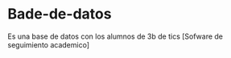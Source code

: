 # Bade-de-datos
Es una base de datos con los alumnos de 3b de tics [Sofware de seguimiento academico]
